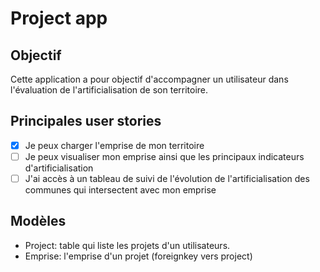 # Project app

## Objectif

Cette application a pour objectif d'accompagner un utilisateur dans l'évaluation de l'artificialisation de son territoire.

## Principales user stories

- [x] Je peux charger l'emprise de mon territoire
- [ ] Je peux visualiser mon emprise ainsi que les principaux indicateurs d'artificialisation
- [ ] J'ai accès à un tableau de suivi de l'évolution de l'artificialisation des communes qui intersectent avec mon emprise

## Modèles

* Project: table qui liste les projets d'un utilisateurs.
* Emprise: l'emprise d'un projet (foreignkey vers project)
